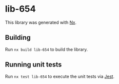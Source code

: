 # lib-654

This library was generated with [Nx](https://nx.dev).

## Building

Run `nx build lib-654` to build the library.

## Running unit tests

Run `nx test lib-654` to execute the unit tests via [Jest](https://jestjs.io).
